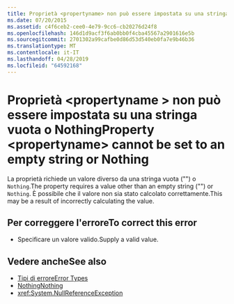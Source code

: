 ```yaml
---
title: Proprietà <propertyname> non può essere impostata su una stringa vuota o Nothing
ms.date: 07/20/2015
ms.assetid: c4f6ceb2-cee0-4e79-9cc6-cb20276d24f8
ms.openlocfilehash: 146d1d9acf3f6ab0bb0f4cba45567a2901616e5b
ms.sourcegitcommit: 2701302a99cafbe0d86d53d540eb0fa7e9b46b36
ms.translationtype: MT
ms.contentlocale: it-IT
ms.lasthandoff: 04/28/2019
ms.locfileid: "64592168"
---
```

# <a name="property-propertyname-cannot-be-set-to-an-empty-string-or-nothing"></a><span data-ttu-id="fba3e-102">Proprietà \<propertyname > non può essere impostata su una stringa vuota o Nothing</span><span class="sxs-lookup"><span data-stu-id="fba3e-102">Property \<propertyname> cannot be set to an empty string or Nothing</span></span>
<span data-ttu-id="fba3e-103">La proprietà richiede un valore diverso da una stringa vuota ("") o `Nothing`.</span><span class="sxs-lookup"><span data-stu-id="fba3e-103">The property requires a value other than an empty string ("") or `Nothing`.</span></span> <span data-ttu-id="fba3e-104">È possibile che il valore non sia stato calcolato correttamente.</span><span class="sxs-lookup"><span data-stu-id="fba3e-104">This may be a result of incorrectly calculating the value.</span></span>  
  
## <a name="to-correct-this-error"></a><span data-ttu-id="fba3e-105">Per correggere l'errore</span><span class="sxs-lookup"><span data-stu-id="fba3e-105">To correct this error</span></span>  
  
- <span data-ttu-id="fba3e-106">Specificare un valore valido.</span><span class="sxs-lookup"><span data-stu-id="fba3e-106">Supply a valid value.</span></span>  
  
## <a name="see-also"></a><span data-ttu-id="fba3e-107">Vedere anche</span><span class="sxs-lookup"><span data-stu-id="fba3e-107">See also</span></span>

- [<span data-ttu-id="fba3e-108">Tipi di errore</span><span class="sxs-lookup"><span data-stu-id="fba3e-108">Error Types</span></span>](../../visual-basic/programming-guide/language-features/error-types.md)
- [<span data-ttu-id="fba3e-109">Nothing</span><span class="sxs-lookup"><span data-stu-id="fba3e-109">Nothing</span></span>](../../visual-basic/language-reference/nothing.md)
- <xref:System.NullReferenceException>
